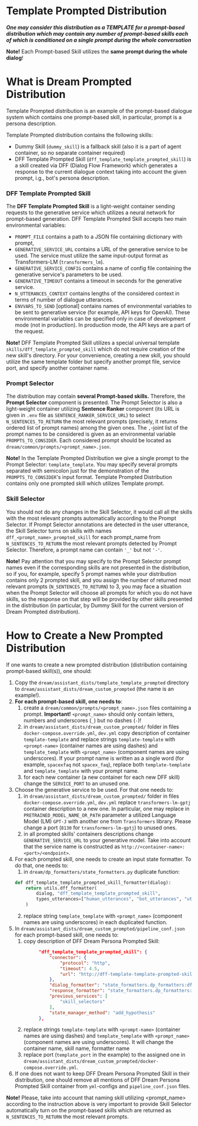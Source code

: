 # Template Prompted Distribution

**_One may consider this distribution as a TEMPLATE for a prompt-based distribution which may contain any number of 
prompt-based skills each of which is conditioned on a single prompt during the whole conversation_**

**Note!** Each Prompt-based Skill utilizes the **same prompt during the whole dialog**!

# What is Dream Prompted Distribution

Template Prompted distribution is an example of the prompt-based dialogue system which contains one prompt-based skill, 
in particular, prompt is a persona description. 

Template Prompted distribution contains the following skills:
* Dummy Skill (`dummy_skill`) is a fallback skill (also it is a part of agent container, so no separate container required)
* DFF Template Prompted Skill (`dff_template_template_prompted_skill`) is a skill created via DFF (Dialog Flow Framework)
which generates a response to the current dialogue context taking into account the given prompt, i.g., bot's persona description.

### DFF Template Prompted Skill

The **DFF Template Prompted Skill** is a light-weight container sending requests to the generative service 
which utilizes a neural network for prompt-based generation.
DFF Template Prompted Skill accepts two main environmental variables:
  * `PROMPT_FILE`  contains a path to a JSON file containing dictionary with prompt, 
  * `GENERATIVE_SERVICE_URL` contains a URL of the generative service to be used.
  The service must utilize the same input-output format as Transformers-LM (`transformers_lm`). 
  * `GENERATIVE_SERVICE_CONFIG` contains a name of config file containing the generative service's parameters to be used.
  * `GENERATIVE_TIMEOUT` contains a timeout in seconds for the generative service.
  * `N_UTTERANCES_CONTEXT` contains lengths of the considered context in terms of number of dialogue utterances.
  * `ENVVARS_TO_SEND` \[optional\] contains names of environmental variables to be sent to generative service (for example, API keys for OpenAI).
  These environmental variables can be specified only in case of development mode (not in production).
  In production mode, the API keys are a part of the request.


**Note!** DFF Template Prompted Skill utilizes a special universal template `skills/dff_template_prompted_skill`
which do not require creation of the new skill's directory. For your convenience, creating a new skill, 
you should utilize the same template folder but specify another prompt file, service port, and specify another container name.

### Prompt Selector

The distribution may contain **several Prompt-based skills.** Therefore, the **Prompt Selector** component is presented. 
The Prompt Selector is also a light-weight container utilizing **Sentence Ranker** component 
(its URL is given in `.env` file as `SENTENCE_RANKER_SERVICE_URL`) to select `N_SENTENCES_TO_RETURN` 
the most relevant prompts (precisely, it returns ordered list of prompt names) among the given ones. 
The `,`-joint list of the prompt names to be considered is given as an environmental variable `PROMPTS_TO_CONSIDER`.
Each considered prompt should be located as `dream/common/prompts/<prompt_name>.json`.

**Note!** In the Template Prompted Distribution we give a single prompt to the Prompt Selector: `template_template`.
You may specify several prompts separated with semicolon just for the demonstration of the `PROMPTS_TO_CONSIDER`'s input format. 
Template Prompted Distribution contains only one prompted skill which utilizes Template prompt.

### Skill Selector

You should not do any changes in the Skill Selector, it would call all the skills with the most relevant prompts
automatically according to the Prompt Selector.  If Prompt Selector annotations are detected in the user utterance, 
the Skill Selector turns on skills with names `dff_<prompt_name>_prompted_skill` for each prompt_name from
`N_SENTENCES_TO_RETURN` the most relevant prompts detected by Prompt Selector. 
Therefore, a prompt name can contain `'_'` but not `'-'`. 

**Note!** Pay attention that you may specify to the Prompt Selector prompt names 
even if the corresponding skills are not presented in the distribution, so if you, for example, specify 5 prompt names
while your distribution contains only 2 prompted skill, and you assign the number of returned most relevant prompts
(`N_SENTENCES_TO_RETURN`) to 3, you may face a situation when the Prompt Selector will choose all prompts for which
you do not have skills, so the response on that step will be provided by other skills presented in the distribution 
(in particular, by Dummy Skill for the current version of Dream Prompted distribution).

# How to Create a New Prompted Distribution

If one wants to create a new prompted distribution (distribution containing prompt-based skill(s)), one should:

1. Copy the `dream/assistant_dists/template_template_prompted` directory to `dream/assistant_dists/dream_custom_prompted`
(the name is an example!).
2. **For each prompt-based skill, one needs to**:
   1. create a `dream/common/prompts/<prompt_name>.json` files containing a prompt. 
   **Important!** `<prompt_name>` should only contain letters, numbers and underscores (`_`) but no dashes (`-`)!
   2. in `dream/assistant_dists/dream_custom_prompted/` folder in files `docker-compose.override.yml`, `dev.yml` 
   copy description of container `template-template` and replace strings `template-template` with `<prompt-name>` 
   (container names are using dashes) and 
   `template_template` with `<prompt_name>` (component names are using underscores). 
   If your prompt name is written as a single word 
   (for example, `spacexfaq` not `spacex_faq`), replace both `template-template` and `template_template` with your prompt name.
   3. for each new container (a new container for each new DFF skill) change the `SERVICE_PORT` 
   to an unused one.
3. Choose the generative service to be used. For that one needs to:
   1. in `dream/assistant_dists/dream_custom_prompted/` folder in files `docker-compose.override.yml`, `dev.yml` 
   replace `transformers-lm-gptj` container description to a new one. 
   In particular, one may replace in `PRETRAINED_MODEL_NAME_OR_PATH` parameter 
   a utilized Language Model (LM) `GPT-J` with another one from `Transformers` library. 
   Please change a port (`8130` for `transformers-lm-gptj`) to unused ones. 
   2. in all prompted skills' containers descriptions change `GENERATIVE_SERVICE_URL` to your generative model. 
   Take into account that the service name is constructed as `http://<container-name>:<port>/<endpoint>`. 
4. For each prompted skill, one needs to create an input state formatter. To do that, one needs to:
   1. in `dream/dp_formatters/state_formatters.py` duplicate function:
   ```python
   def dff_template_template_prompted_skill_formatter(dialog):
       return utils.dff_formatter(
           dialog, "dff_template_template_prompted_skill",
           types_utterances=["human_utterances", "bot_utterances", "utterances"]
       )
   ```
   2. replace string  `template_template` with `<prompt_name>` (component names are using underscores) in each duplicated function. 
5. In `dream/assistant_dists/dream_custom_prompted/pipeline_conf.json` for each prompt-based skill, one needs to:
   1. copy description of DFF Dream Persona Prompted Skill:
   ```json
            "dff_template_template_prompted_skill": {
                "connector": {
                    "protocol": "http",
                    "timeout": 4.5,
                    "url": "http://dff-template-template-prompted-skill:template_port/respond"
                },
                "dialog_formatter": "state_formatters.dp_formatters:dff_template_template_prompted_skill_formatter",
                "response_formatter": "state_formatters.dp_formatters:skill_with_attributes_formatter_service",
                "previous_services": [
                    "skill_selectors"
                ],
                "state_manager_method": "add_hypothesis"
            },
   ```
   2. replace strings `template-template` with `<prompt-name>` (container names are using dashes) and 
   `template_template` with `<prompt_name>` (component names are using underscores). It will change the container name, 
   skill name, formatter name
   3. replace port (`template_port` in the example) to the assigned one in 
   `dream/assistant_dists/dream_custom_prompted/docker-compose.override.yml`.
6. If one does not want to keep DFF Dream Persona Prompted Skill in their distribution, one should remove all mentions
of DFF Dream Persona Prompted Skill container from `yml`-configs and `pipeline_conf.json` files.

**Note!** Please, take into account that naming skill utilizing <prompt_name> according to the instruction above
is very important to provide Skill Selector automatically turn on the prompt-based skills which are returned as 
`N_SENTENCES_TO_RETURN` the most relevant prompts.



